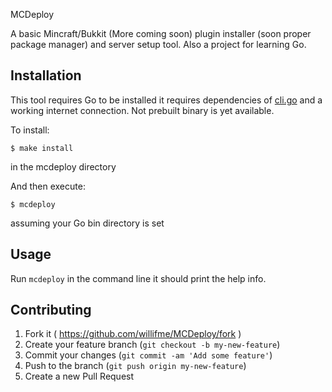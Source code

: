 MCDeploy

A basic Mincraft/Bukkit (More coming soon) plugin installer (soon proper package manager) and server setup tool. Also a project for learning Go.

## Installation

This tool requires Go to be installed it requires dependencies of [cli.go]("https://github.com/codegangsta/cli") and a working internet connection. Not prebuilt binary is yet available.

To install:

    $ make install

in the mcdeploy directory

And then execute:

    $ mcdeploy

assuming your Go bin directory is set

## Usage

Run `mcdeploy` in the command line it should print the help info.

## Contributing

1. Fork it ( https://github.com/willifme/MCDeploy/fork )
2. Create your feature branch (`git checkout -b my-new-feature`)
3. Commit your changes (`git commit -am 'Add some feature'`)
4. Push to the branch (`git push origin my-new-feature`)
5. Create a new Pull Request
